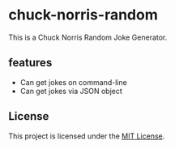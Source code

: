 # chuck-norris-random

This is a Chuck Norris Random Joke Generator.

## features
- Can get jokes on command-line
- Can get jokes via JSON object

## License

This project is licensed under the [MIT License](LICENSE).
